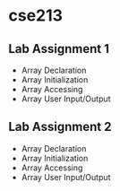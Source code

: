 # cse213
## Lab Assignment 1
* Array Declaration
* Array Initialization
* Array Accessing
* Array User Input/Output

## Lab Assignment 2
* Array Declaration
* Array Initialization
* Array Accessing
* Array User Input/Output
